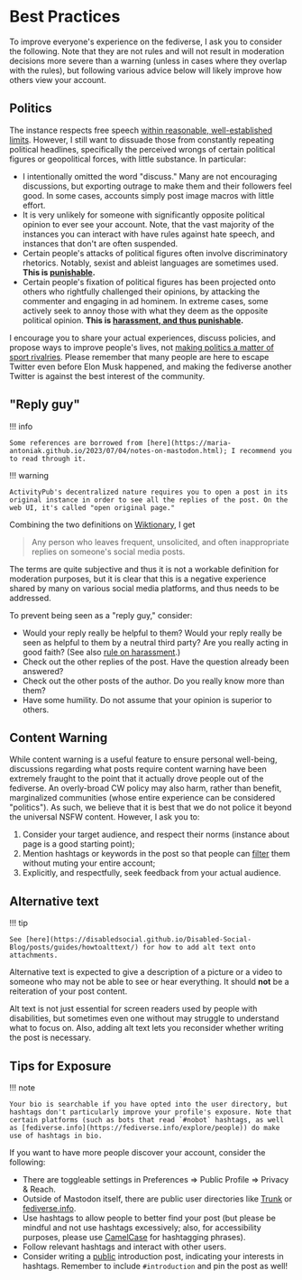 # Best Practices

To improve everyone's experience on the fediverse, I ask you to consider the following. Note that they are not rules and will not result in moderation decisions more severe than a warning (unless in cases where they overlap with the rules), but following various advice below will likely improve how others view your account.

## Politics

The instance respects free speech [within reasonable, well-established limits](rules.md). However, I still want to dissuade those from constantly repeating political headlines, specifically the perceived wrongs of certain political figures or geopolitical forces, with little substance. In particular:

* I intentionally omitted the word "discuss." Many are not encouraging discussions, but exporting outrage to make them and their followers feel good. In some cases, accounts simply post image macros with little effort.
* It is very unlikely for someone with significantly opposite political opinion to ever see your account. Note, that the vast majority of the instances you can interact with have rules against hate speech, and instances that don't are often suspended.
* Certain people's attacks of political figures often involve discriminatory rhetorics. Notably, sexist and ableist languages are sometimes used. **This is [punishable](rules.md#no-discrimination).**
* Certain people's fixation of political figures has been projected onto others who rightfully challenged their opinions, by attacking the commenter and engaging in ad hominem. In extreme cases, some actively seek to annoy those with what they deem as the opposite political opinion. **This is [harassment, and thus punishable](rules.md#no-harassment).**

I encourage you to share your actual experiences, discuss policies, and propose ways to improve people's lives, not [making politics a matter of sport rivalries](https://news.ku.edu/2015/04/13/study-most-partisans-treat-politics-sports-rivalries-instead-focusing-issues). Please remember that many people are here to escape Twitter even before Elon Musk happened, and making the fediverse another Twitter is against the best interest of the community.

## "Reply guy"

!!! info

    Some references are borrowed from [here](https://maria-antoniak.github.io/2023/07/04/notes-on-mastodon.html); I recommend you to read through it.

!!! warning

    ActivityPub's decentralized nature requires you to open a post in its original instance in order to see all the replies of the post. On the web UI, it's called "open original page."

Combining the two definitions on [Wiktionary](https://en.wiktionary.org/wiki/reply_guy), I get

> Any person who leaves frequent, unsolicited, and often inappropriate replies on someone's social media posts.

The terms are quite subjective and thus it is not a workable definition for moderation purposes, but it is clear that this is a negative experience shared by many on various social media platforms, and thus needs to be addressed.

To prevent being seen as a "reply guy," consider:

* Would your reply really be helpful to them? Would your reply really be seen as helpful to them by a neutral third party? Are you really acting in good faith? (See also [rule on harassment](rules.md#no-harassment).)
* Check out the other replies of the post. Have the question already been answered?
* Check out the other posts of the author. Do you really know more than them?
* Have some humility. Do not assume that your opinion is superior to others.

## Content Warning

While content warning is a useful feature to ensure personal well-being, discussions regarding what posts require content warning have been extremely fraught to the point that it actually drove people out of the fediverse. An overly-broad CW policy may also harm, rather than benefit, marginalized communities (whose entire experience can be considered "politics"). As such, we believe that it is best that we do not police it beyond the universal NSFW content. However, I ask you to:

1. Consider your target audience, and respect their norms (instance about page is a good starting point);
2. Mention hashtags or keywords in the post so that people can [filter](https://fedi.tips/filtering-your-timeline-to-hide-posts-on-mastodon/) them without muting your entire account;
3. Explicitly, and respectfully, seek feedback from your actual audience.

## Alternative text

!!! tip

    See [here](https://disabledsocial.github.io/Disabled-Social-Blog/posts/guides/howtoalttext/) for how to add alt text onto attachments.

Alternative text is expected to give a description of a picture or a video to someone who may not be able to see or hear everything. It should **not** be a reiteration of your post content.

Alt text is not just essential for screen readers used by people with disabilities, but sometimes even one without may struggle to understand what to focus on. Also, adding alt text lets you reconsider whether writing the post is necessary.

## Tips for Exposure

!!! note

    Your bio is searchable if you have opted into the user directory, but hashtags don't particularly improve your profile's exposure. Note that certain platforms (such as bots that read `#nobot` hashtags, as well as [fediverse.info](https://fediverse.info/explore/people)) do make use of hashtags in bio.

If you want to have more people discover your account, consider the following:

* There are toggleable settings in Preferences => Public Profile => Privacy & Reach.
* Outside of Mastodon itself, there are public user directories like [Trunk](https://communitywiki.org/trunk) or [fediverse.info](https://fediverse.info/explore/people).
* Use hashtags to allow people to better find your post (but please be mindful and not use hashtags excessively; also, for accessibility purposes, please use [CamelCase](https://en.wikipedia.org/wiki/Camel_case) for hashtagging phrases).
* Follow relevant hashtags and interact with other users.
* Consider writing a [public](https://docs.joinmastodon.org/user/posting/#privacy) introduction post, indicating your interests in hashtags. Remember to include `#introduction` and pin the post as well!
